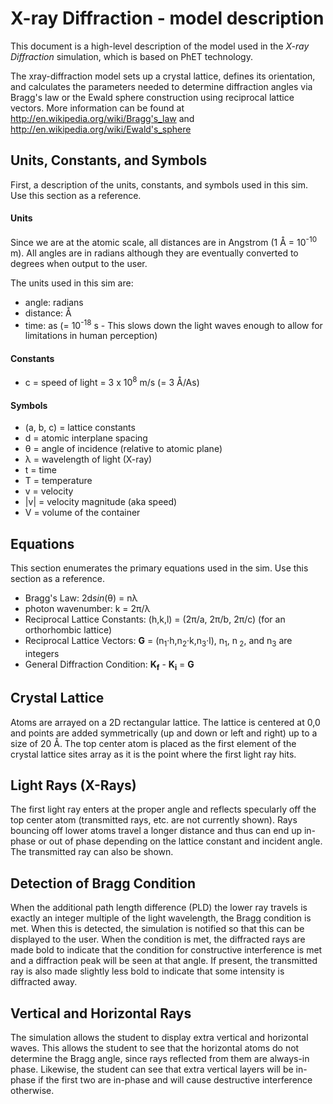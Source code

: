 # X-ray Diffraction - model description

This document is a high-level description of the model used in the _X-ray Diffraction_ simulation, which is based on
PhET technology.

The xray-diffraction model sets up a crystal lattice, defines its orientation, and calculates the parameters needed to
determine diffraction angles via Bragg's law or the Ewald sphere construction using reciprocal lattice vectors. More
information can be found at http://en.wikipedia.org/wiki/Bragg's_law and http://en.wikipedia.org/wiki/Ewald's_sphere

## Units, Constants, and Symbols

First, a description of the units, constants, and symbols used in this sim. Use this section as a reference.

#### Units

Since we are at the atomic scale, all distances are in Angstrom (1 Å = 10<sup>-10</sup> m). All angles are in
radians although they are eventually converted to degrees when output to the user.

The units used in this sim are:

* angle: radians
* distance: Å
* time: as (= 10<sup>-18</sup> s - This slows down the light waves enough to allow for limitations in human perception)

#### Constants

* c = speed of light = 3 x 10<sup>8</sup> m/s (= 3 Å/As)

#### Symbols

* (a, b, c) = lattice constants
* d = atomic interplane spacing
* θ = angle of incidence (relative to atomic plane)
* λ = wavelength of light (X-ray)
* t = time
* T = temperature
* v = velocity
* |v| = velocity magnitude (aka speed)
* V = volume of the container

## Equations

This section enumerates the primary equations used in the sim. Use this section as a reference.

* Bragg's Law: 2d<i>sin</i>(θ) = nλ
* photon wavenumber: k = 2π/λ
* Reciprocal Lattice Constants: (h,k,l) = (2π/a, 2π/b, 2π/c) (for an orthorhombic lattice)
* Reciprocal Lattice Vectors: <b>G</b> = (n<sub>1</sub>·h,n<sub>2</sub>·k,n<sub>3</sub>·l), n<sub>1</sub>, n<sub>
  2</sub>, and n<sub>3</sub> are integers
* General Diffraction Condition: <b>K<sub>f</sub></b> - <b>K<sub>i</sub></b> = <b>G</b>

## Crystal Lattice

Atoms are arrayed on a 2D rectangular lattice. The lattice is centered at 0,0 and points are added symmetrically
(up and down or left and right) up to a size of 20 Å. The top center atom is placed as the first element of the
crystal lattice sites array as it is the point where the first light ray hits.

## Light Rays (X-Rays)

The first light ray enters at the proper angle and reflects specularly off the top center atom
(transmitted rays, etc. are not currently shown). Rays bouncing off lower atoms travel a longer distance
and thus can end up in-phase or out of phase depending on the lattice constant and incident angle. The
transmitted ray can also be shown.

## Detection of Bragg Condition

When the additional path length difference (PLD) the lower ray travels is exactly an integer multiple of the
light wavelength, the Bragg condition is met. When this is detected, the simulation is notified so that
this can be displayed to the user. When the condition is met, the diffracted rays are made bold to indicate
that the condition for constructive interference is met and a diffraction peak will be seen at that angle.
If present, the transmitted ray is also made slightly less bold to indicate that some intensity is diffracted
away.

## Vertical and Horizontal Rays

The simulation allows the student to display extra vertical and horizontal waves. This allows the student to see
that the horizontal atoms do not determine the Bragg angle, since rays reflected from them are always-in phase.
Likewise, the student can see that extra vertical layers will be in-phase if the first two are in-phase and
will cause destructive interference otherwise.
